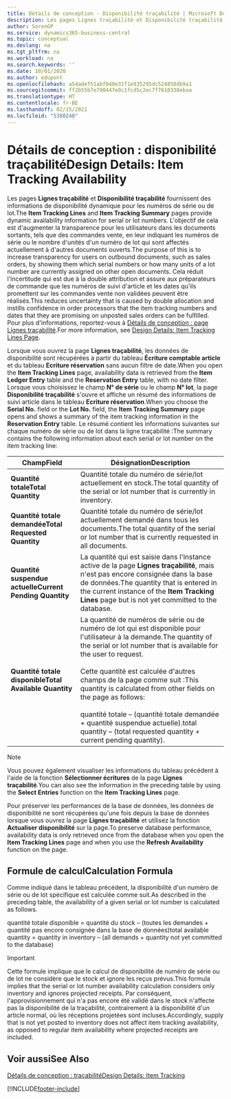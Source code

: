 ```yaml
---
title: Détails de conception - Disponibilité traçabilité | Microsoft Docs
description: Les pages Lignes traçabilité et Disponibilité traçabilité fournissent des informations de disponibilité dynamique pour les numéros de série ou de lot. L'objectif de cela est d'augmenter la transparence pour les utilisateurs dans les documents sortants, tels que des commandes vente, en leur indiquant les numéros de série ou le nombre d'unités d'un numéro de lot qui sont affectés actuellement à d'autres documents ouverts.
author: SorenGP
ms.service: dynamics365-business-central
ms.topic: conceptual
ms.devlang: na
ms.tgt_pltfrm: na
ms.workload: na
ms.search.keywords: ''
ms.date: 10/01/2020
ms.author: edupont
ms.openlocfilehash: a54adef51abf040e31f1e935295dc524858db9a1
ms.sourcegitcommit: ff2b55b7e790447e0c1fcd5c2ec7f7610338ebaa
ms.translationtype: HT
ms.contentlocale: fr-BE
ms.lasthandoff: 02/15/2021
ms.locfileid: "5380240"
---
```

# <a name="design-details-item-tracking-availability"></a><span data-ttu-id="cf779-104">Détails de conception : disponibilité traçabilité</span><span class="sxs-lookup"><span data-stu-id="cf779-104">Design Details: Item Tracking Availability</span></span>
<span data-ttu-id="cf779-105">Les pages **Lignes traçabilité** et **Disponibilité traçabilité** fournissent des informations de disponibilité dynamique pour les numéros de série ou de lot.</span><span class="sxs-lookup"><span data-stu-id="cf779-105">The **Item Tracking Lines** and **Item Tracking Summary** pages provide dynamic availability information for serial or lot numbers.</span></span> <span data-ttu-id="cf779-106">L'objectif de cela est d'augmenter la transparence pour les utilisateurs dans les documents sortants, tels que des commandes vente, en leur indiquant les numéros de série ou le nombre d'unités d'un numéro de lot qui sont affectés actuellement à d'autres documents ouverts.</span><span class="sxs-lookup"><span data-stu-id="cf779-106">The purpose of this is to increase transparency for users on outbound documents, such as sales orders, by showing them which serial numbers or how many units of a lot number are currently assigned on other open documents.</span></span> <span data-ttu-id="cf779-107">Cela réduit l'incertitude qui est due à la double attribution et assure aux préparateurs de commande que les numéros de suivi d'article et les dates qu'ils promettent sur les commandes vente non validées peuvent être réalisés.</span><span class="sxs-lookup"><span data-stu-id="cf779-107">This reduces uncertainty that is caused by double allocation and instills confidence in order processors that the item tracking numbers and dates that they are promising on unposted sales orders can be fulfilled.</span></span> <span data-ttu-id="cf779-108">Pour plus d'informations, reportez-vous à [Détails de conception : page Lignes traçabilité](design-details-item-tracking-lines-window.md).</span><span class="sxs-lookup"><span data-stu-id="cf779-108">For more information, see [Design Details: Item Tracking Lines Page](design-details-item-tracking-lines-window.md).</span></span>  

 <span data-ttu-id="cf779-109">Lorsque vous ouvrez la page **Lignes traçabilité**, les données de disponibilité sont récupérées à partir du tableau **Écriture comptable article** et du tableau **Ecriture réservation** sans aucun filtre de date.</span><span class="sxs-lookup"><span data-stu-id="cf779-109">When you open the **Item Tracking Lines** page, availability data is retrieved from the **Item Ledger Entry** table and the **Reservation Entry** table, with no date filter.</span></span> <span data-ttu-id="cf779-110">Lorsque vous choisissez le champ **N° de série** ou le champ **N° lot**, la page **Disponibilité traçabilité** s'ouvre et affiche un résumé des informations de suivi article dans le tableau **Ecriture réservation**.</span><span class="sxs-lookup"><span data-stu-id="cf779-110">When you choose the **Serial No.** field or the **Lot No.** field, the **Item Tracking Summary** page opens and shows a summary of the item tracking information in the **Reservation Entry** table.</span></span> <span data-ttu-id="cf779-111">Le résumé contient les informations suivantes sur chaque numéro de série ou de lot dans la ligne traçabilité :</span><span class="sxs-lookup"><span data-stu-id="cf779-111">The summary contains the following information about each serial or lot number on the item tracking line:</span></span>  

|<span data-ttu-id="cf779-112">Champ</span><span class="sxs-lookup"><span data-stu-id="cf779-112">Field</span></span>|<span data-ttu-id="cf779-113">Désignation</span><span class="sxs-lookup"><span data-stu-id="cf779-113">Description</span></span>|  
|---------------------------------|---------------------------------------|  
|<span data-ttu-id="cf779-114">**Quantité totale**</span><span class="sxs-lookup"><span data-stu-id="cf779-114">**Total Quantity**</span></span>|<span data-ttu-id="cf779-115">Quantité totale du numéro de série/lot actuellement en stock.</span><span class="sxs-lookup"><span data-stu-id="cf779-115">The total quantity of the serial or lot number that is currently in inventory.</span></span>|  
|<span data-ttu-id="cf779-116">**Quantité totale demandée**</span><span class="sxs-lookup"><span data-stu-id="cf779-116">**Total Requested Quantity**</span></span>|<span data-ttu-id="cf779-117">Quantité totale du numéro de série/lot actuellement demandé dans tous les documents.</span><span class="sxs-lookup"><span data-stu-id="cf779-117">The total quantity of the serial or lot number that is currently requested in all documents.</span></span>|  
|<span data-ttu-id="cf779-118">**Quantité suspendue actuelle**</span><span class="sxs-lookup"><span data-stu-id="cf779-118">**Current Pending Quantity**</span></span>|<span data-ttu-id="cf779-119">La quantité qui est saisie dans l'instance active de la page **Lignes traçabilité**, mais n'est pas encore consignée dans la base de données.</span><span class="sxs-lookup"><span data-stu-id="cf779-119">The quantity that is entered in the current instance of the **Item Tracking Lines** page but is not yet committed to the database.</span></span>|  
|<span data-ttu-id="cf779-120">**Quantité totale disponible**</span><span class="sxs-lookup"><span data-stu-id="cf779-120">**Total Available Quantity**</span></span>|<span data-ttu-id="cf779-121">La quantité de numéros de série ou de numéro de lot qui est disponible pour l'utilisateur à la demande.</span><span class="sxs-lookup"><span data-stu-id="cf779-121">The quantity of the serial or lot number that is available for the user to request.</span></span><br /><br /> <span data-ttu-id="cf779-122">Cette quantité est calculée d'autres champs de la page comme suit :</span><span class="sxs-lookup"><span data-stu-id="cf779-122">This quantity is calculated from other fields on the page as follows:</span></span><br /><br /> <span data-ttu-id="cf779-123">quantité totale – (quantité totale demandée + quantité suspendue actuelle).</span><span class="sxs-lookup"><span data-stu-id="cf779-123">total quantity – (total requested quantity + current pending quantity).</span></span>|  

> [!NOTE]  
>  <span data-ttu-id="cf779-124">Vous pouvez également visualiser les informations du tableau précédent à l'aide de la fonction **Sélectionner écritures** de la page **Lignes traçabilité**.</span><span class="sxs-lookup"><span data-stu-id="cf779-124">You can also see the information in the preceding table by using the **Select Entries** function on the **Item Tracking Lines** page.</span></span>  

 <span data-ttu-id="cf779-125">Pour préserver les performances de la base de données, les données de disponibilité ne sont récupérées qu'une fois depuis la base de données lorsque vous ouvrez la page **Lignes traçabilité** et utilisez la fonction **Actualiser disponibilité** sur la page.</span><span class="sxs-lookup"><span data-stu-id="cf779-125">To preserve database performance, availability data is only retrieved once from the database when you open the **Item Tracking Lines** page and when you use the **Refresh Availability** function on the page.</span></span>  

## <a name="calculation-formula"></a><span data-ttu-id="cf779-126">Formule de calcul</span><span class="sxs-lookup"><span data-stu-id="cf779-126">Calculation Formula</span></span>  
 <span data-ttu-id="cf779-127">Comme indiqué dans le tableau précédent, la disponibilité d'un numéro de série ou de lot spécifique est calculée comme suit.</span><span class="sxs-lookup"><span data-stu-id="cf779-127">As described in the preceding table, the availability of a given serial or lot number is calculated as follows.</span></span>  

 <span data-ttu-id="cf779-128">quantité totale disponible = quantité du stock – (toutes les demandes + quantité pas encore consignée dans la base de données)</span><span class="sxs-lookup"><span data-stu-id="cf779-128">total available quantity = quantity in inventory – (all demands + quantity not yet committed to the database)</span></span>  

> [!IMPORTANT]  
>  <span data-ttu-id="cf779-129">Cette formule implique que le calcul de disponibilité de numéro de série ou de lot ne considère que le stock et ignore les reçus prévus.</span><span class="sxs-lookup"><span data-stu-id="cf779-129">This formula implies that the serial or lot number availability calculation considers only inventory and ignores projected receipts.</span></span> <span data-ttu-id="cf779-130">Par conséquent, l'approvisionnement qui n'a pas encore été validé dans le stock n'affecte pas la disponibilité de la traçabilité, contrairement à la disponibilité d'un article normal, où les réceptions projetées sont incluses.</span><span class="sxs-lookup"><span data-stu-id="cf779-130">Accordingly, supply that is not yet posted to inventory does not affect item tracking availability, as opposed to regular item availability where projected receipts are included.</span></span>  

## <a name="see-also"></a><span data-ttu-id="cf779-131">Voir aussi</span><span class="sxs-lookup"><span data-stu-id="cf779-131">See Also</span></span>  
 [<span data-ttu-id="cf779-132">Détails de conception : traçabilité</span><span class="sxs-lookup"><span data-stu-id="cf779-132">Design Details: Item Tracking</span></span>](design-details-item-tracking.md)


[!INCLUDE[footer-include](includes/footer-banner.md)]